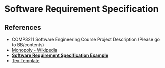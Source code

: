 # Software Requirement Specification

## References

- COMP3211 Software Engineering Course Project Description (Please go to BB/contents)
- [Monopoly - Wikipedia](https://en.wikipedia.org/wiki/Monopoly_(game))
- **[Software Requirement Specification Example](https://www.reqview.com/papers/ReqView-Example_Software_Requirements_Specification_SRS_Document.pdf)**
- [Tex Template](https://www.overleaf.com/latex/templates/cse355-software-requirements-specification-layout/pvjpzxthtngc)
